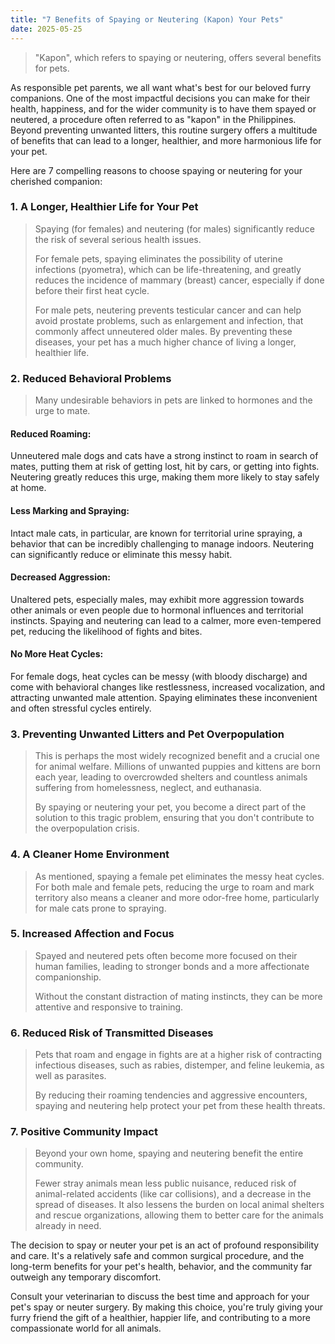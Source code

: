 ```yaml
---
title: "7 Benefits of Spaying or Neutering (Kapon) Your Pets"
date: 2025-05-25
---
```

> "Kapon", which refers to spaying or neutering, offers several benefits for pets. 

As responsible pet parents, we all want what's best for our beloved furry companions. One of the most impactful decisions you can make for their health, happiness, and for the wider community is to have them spayed or neutered, a procedure often referred to as "kapon" in the Philippines. Beyond preventing unwanted litters, this routine surgery offers a multitude of benefits that can lead to a longer, healthier, and more harmonious life for your pet.

Here are 7 compelling reasons to choose spaying or neutering for your cherished companion:
### 1. A Longer, Healthier Life for Your Pet
> Spaying (for females) and neutering (for males) significantly reduce the risk of several serious health issues.
>
> For female pets, spaying eliminates the possibility of uterine infections (pyometra), which can be life-threatening, and greatly reduces the incidence of mammary (breast) cancer, especially if done before their first heat cycle.
>
> For male pets, neutering prevents testicular cancer and can help avoid prostate problems, such as enlargement and infection, that commonly affect unneutered older males. By preventing these diseases, your pet has a much higher chance of living a longer, healthier life.

### 2. Reduced Behavioral Problems
> Many undesirable behaviors in pets are linked to hormones and the urge to mate.

#### Reduced Roaming: 
Unneutered male dogs and cats have a strong instinct to roam in search of mates, putting them at risk of getting lost, hit by cars, or getting into fights. Neutering greatly reduces this urge, making them more likely to stay safely at home.

#### Less Marking and Spraying: 
Intact male cats, in particular, are known for territorial urine spraying, a behavior that can be incredibly challenging to manage indoors. Neutering can significantly reduce or eliminate this messy habit.

#### Decreased Aggression: 
Unaltered pets, especially males, may exhibit more aggression towards other animals or even people due to hormonal influences and territorial instincts. Spaying and neutering can lead to a calmer, more even-tempered pet, reducing the likelihood of fights and bites.

#### No More Heat Cycles: 
For female dogs, heat cycles can be messy (with bloody discharge) and come with behavioral changes like restlessness, increased vocalization, and attracting unwanted male attention. Spaying eliminates these inconvenient and often stressful cycles entirely.

### 3. Preventing Unwanted Litters and Pet Overpopulation
> This is perhaps the most widely recognized benefit and a crucial one for animal welfare. Millions of unwanted puppies and kittens are born each year, leading to overcrowded shelters and countless animals suffering from homelessness, neglect, and euthanasia.
>
> By spaying or neutering your pet, you become a direct part of the solution to this tragic problem, ensuring that you don't contribute to the overpopulation crisis.

### 4. A Cleaner Home Environment
> As mentioned, spaying a female pet eliminates the messy heat cycles. For both male and female pets, reducing the urge to roam and mark territory also means a cleaner and more odor-free home, particularly for male cats prone to spraying.

### 5. Increased Affection and Focus
> Spayed and neutered pets often become more focused on their human families, leading to stronger bonds and a more affectionate companionship.
>
> Without the constant distraction of mating instincts, they can be more attentive and responsive to training.

### 6. Reduced Risk of Transmitted Diseases
> Pets that roam and engage in fights are at a higher risk of contracting infectious diseases, such as rabies, distemper, and feline leukemia, as well as parasites.
>
> By reducing their roaming tendencies and aggressive encounters, spaying and neutering help protect your pet from these health threats.

### 7. Positive Community Impact
> Beyond your own home, spaying and neutering benefit the entire community.
>
> Fewer stray animals mean less public nuisance, reduced risk of animal-related accidents (like car collisions), and a decrease in the spread of diseases. It also lessens the burden on local animal shelters and rescue organizations, allowing them to better care for the animals already in need.

The decision to spay or neuter your pet is an act of profound responsibility and care. It's a relatively safe and common surgical procedure, and the long-term benefits for your pet's health, behavior, and the community far outweigh any temporary discomfort. 

Consult your veterinarian to discuss the best time and approach for your pet's spay or neuter surgery. By making this choice, you're truly giving your furry friend the gift of a healthier, happier life, and contributing to a more compassionate world for all animals.
